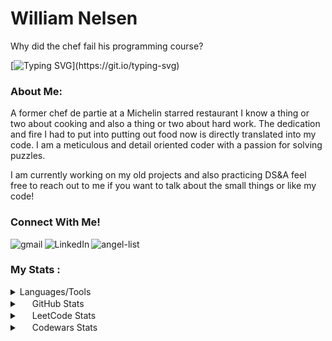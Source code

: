 <h1>William Nelsen</h1>

<p>Why did the chef fail his programming course?</p>
 
[![Typing SVG](https://readme-typing-svg.demolab.com/?lines=He+wrote+too+much+spaghetti+code...)](https://git.io/typing-svg)
  
### About Me: 
 
 <p>A former chef de partie at a Michelin starred restaurant I know a thing or two about cooking and also a thing or two about hard work. The dedication and fire I had to put into putting out food now is directly translated into my code. I am a meticulous and detail oriented coder with a passion for solving puzzles.</p>
 
 <p>I am currently working on my old projects and also practicing DS&A feel free to reach out to me if you want to talk about the small things or like my code!</p>
 
 ### Connect With Me!
[<img align="left" alt="gmail" src="https://img.shields.io/badge/Gmail-D14836?style=for-the-badge&logo=gmail&logoColor=white" />](mailto:wnelsen9@gmail.com) [<img align="left" alt="LinkedIn" src="https://img.shields.io/badge/LinkedIn-0077B5?style=for-the-badge&logo=linkedin&logoColor=white" />](https://www.linkedin.com/in/william-nelsen-571157244/) [<img align="left" alt="angel-list" src="https://img.shields.io/badge/AngelList-000000?style=for-the-badge&logo=AngelList&logoColor=white" />](https://angel.co/u/william-nelsen)
<br>

### My Stats :

<details>
 <summary>Languages/Tools</summary>
  <img align="center" alt="William's Languages/Tools" src="https://skillicons.dev/icons?i=react,js,redux,postgres,ruby,rails,nodejs,mongodb,express,aws,git,linux,html,css,vscode,regex,mysql"/>
</details>
 
 <details>
<summary><span><img src="https://user-images.githubusercontent.com/34351210/205989480-e7782fda-ff52-411a-9128-45d32d04fd87.svg" width="16px" height="16px"/></span> GitHub Stats </summary>
  <img align="center" alt="William's GitHub Stats" src="https://github-readme-stats.vercel.app/api?username=nelsenW&show_icons=true&theme=dracula" />
  <img align="center" alt="William's GitHub Streak" src="http://github-readme-streak-stats.herokuapp.com?user=nelsenW&theme=dark&background=000000" />
</details>
 
<details>
 <summary><span><img src="https://user-images.githubusercontent.com/34351210/205989223-32f40593-805f-4300-9747-8d643f7fa27b.svg" width="16px" height="16px"/></span> LeetCode Stats</summary>
  <img align="center" alt="William's LeetCode Stats" src="https://leetcard.jacoblin.cool/wnelsen9" />
</details>
 
<details>
 <summary><span><img src="https://user-images.githubusercontent.com/34351210/205989846-cc27cd6c-01de-4a9a-a1d1-19436cabda8d.svg" width="16px" height="16px"/></span> Codewars Stats</summary>
  <img align="center" alt="William's Codewars Stats" src="https://www.codewars.com/users/Apolly0n/badges/large" />
</details>


 


